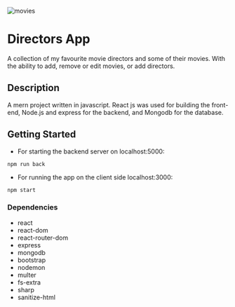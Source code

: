 ![movies](https://user-images.githubusercontent.com/65870143/211579684-cb6e97a9-2094-46cc-9045-bfdd302321d4.jpg)

# Directors App

A collection of my favourite movie directors and some of their movies. With the ability to add, remove or edit movies, or add directors.

## Description

A mern project written in javascript. React js was used for building the front-end, Node.js and express for the backend, and Mongodb for the database.

## Getting Started

* For starting the backend server on localhost:5000:
```
npm run back
```

* For running the app on the client side localhost:3000:
```
npm start
```

### Dependencies

* react
* react-dom
* react-router-dom
* express
* mongodb
* bootstrap
* nodemon
* multer
* fs-extra
* sharp
* sanitize-html

